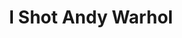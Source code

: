 ---
ee_id_thing: '9'
site: '1'
type: '2'
inv_num: 2002-002
add_credit:
url: 2002-002-i-shot-andy-warhol
title: I Shot Andy Warhol
year: '2002'
display_year: '2002'
medium: Modded Hogans Alley cartridge....
dims:
pitch: "​Mod of Hogan’s Alley video game where one is asked to shoot Andy Warhol."
ps: 'This is a Hogan’s Alley mod, where the gangsters have been replaced by Warhol,
  and the “innocents” have been replaced by the Pope, Flavor Flav (pre MTV show!!!!),
  and Col Sanders (note: Col Sanders was actually real person). So enjoy!, and please
  check below for the ROM which you can download, and in order 2 play this at home.
  pps - there is no source code to this project, because it is a “rom hack” aka all
  the modifications r done directly in the binary of the compiled ROM. Both the graphics
  and the program are modified for this project. The graphics are changed to add the
  new characters (duh!), and the program is changed to switch the mirroring of the
  sprites which compose the characters faces. For example Flavor Flav’s face is not
  symmetrical where as Col sanders’ face is.'
live_url:
youtube: https://www.youtube.com/watch?v=Nbej4iuUN4Q
https://github.com/coryarcangel/alu: https://github.com/coryarcangel/I-Shot-Andy-Warhol
imgs: i-shot-andy-2002-002-screen-shot-5-database-ih.jpg,i-shot-andywarhol-2002-002-cartridge-4-database-ih.jpg,i-shot-andy-2002-002-screen-shot-1-database-ih.jpg,i-shot-andy-2002-002-screen-shot-3-database-ih.jpg,i-shot-andy-2002-002-install-5-database-ih.jpg,i-shot-andy-2002-002-install-1-database-ih.jpg
subheading:
download: i-shot-warhol-2002-002-master-rom.nes.zip
commission:
related: "[4112] [2013-133-the-source-issue-3-i-shot-andy-warhol] 2013 133 The Source
  Issue 3 I Shot Andy Warhol"
layout: things-i-made
---